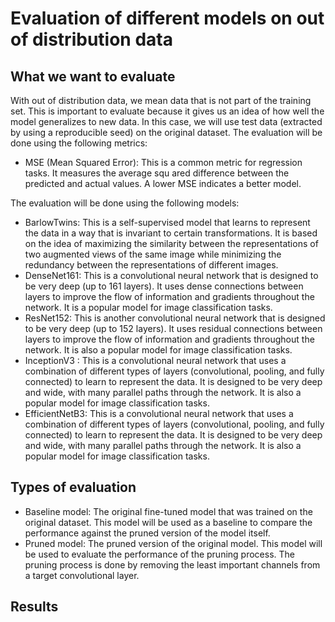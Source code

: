 # Evaluation of different models on out of distribution data

## What we want to evaluate

With out of distribution data, we mean data that is not part of the training set. This is important to evaluate because it gives us an idea of how well the model generalizes to new data. In this case, we will use test data (extracted by using a reproducible seed) on the original dataset. 
The evaluation will be done using the following metrics:
- MSE (Mean Squared Error): This is a common metric for regression tasks. It measures the average squ
ared difference between the predicted and actual values. A lower MSE indicates a better model.

The evaluation will be done using the following models:
- BarlowTwins: This is a self-supervised model that learns to represent the data in a way that is invariant to certain transformations. It is based on the idea of maximizing the similarity between the representations of two augmented views of the same image while minimizing the redundancy between the representations of different images.
- DenseNet161: This is a convolutional neural network that is designed to be very deep (up to 161 layers). It uses dense connections between layers to improve the flow of information and gradients throughout the network. It is a popular model for image classification tasks.
- ResNet152: This is another convolutional neural network that is designed to be very deep (up to 152 layers). It uses residual connections between layers to improve the flow of information and gradients throughout the network. It is also a popular model for image classification tasks.
- InceptionV3 : This is a convolutional neural network that uses a combination of different types of layers (convolutional, pooling, and fully connected) to learn to represent the data. It is designed to be very deep and wide, with many parallel paths through the network. It is also a popular model for image classification tasks.
- EfficientNetB3: This is a convolutional neural network that uses a combination of different types of layers (convolutional, pooling, and fully connected) to learn to represent the data. It is designed to be very deep and wide, with many parallel paths through the network. It is also a popular model for image classification tasks.

## Types of evaluation

- Baseline model: The original fine-tuned model that was trained on the original dataset. This model will be used as a baseline to compare the performance against the pruned version of the model itself.
- Pruned model: The pruned version of the original model. This model will be used to evaluate the performance of the pruning process. The pruning process is done by removing the least important channels from a target convolutional layer. 

## Results


